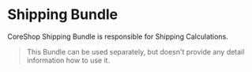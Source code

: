 #  Shipping Bundle

CoreShop Shipping Bundle is responsible for Shipping Calculations.

> This Bundle can be used separately, but doesn't provide any detail information how to use it.